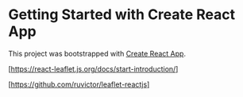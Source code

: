# Getting Started with Create React App

This project was bootstrapped with [Create React App](https://github.com/facebook/create-react-app).


[https://react-leaflet.js.org/docs/start-introduction/]

[https://github.com/ruvictor/leaflet-reactjs]